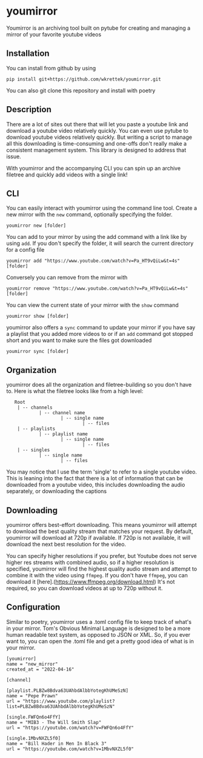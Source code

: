 # youmirror
Youmirror is an archiving tool built on pytube for creating and managing a mirror of your favorite youtube videos

## Installation

You can install from github by using

`pip install git+https://github.com/wkrettek/youmirror.git`

You can also git clone this repository and install with poetry

## Description

There are a lot of sites out there that will let you paste a youtube link and download a youtube video relatively quickly. You can even use pytube to download youtube videos relatively quickly. But writing a script to manage all this downloading is time-consuming and one-offs don't really make a consistent management system. This library is designed to address that issue.

With youmirror and the accompanying CLI you can spin up an archive filetree and quickly add videos with a single link!

## CLI

You can easily interact with youmirror using the command line tool. Create a new mirror with the
`new` command, optionally specifying the folder.

`youmirror new [folder]`

You can add to your mirror by using the add command with a link like by using `add`. If you don't specify the folder, it will search the current directory for a config file

`youmirror add "https://www.youtube.com/watch?v=Pa_HT9vQiLw&t=4s" [folder]`



Conversely you can remove from the mirror with

`youmirror remove "https://www.youtube.com/watch?v=Pa_HT9vQiLw&t=4s" [folder]`

You can view the current state of your mirror with the `show` command

`youmirror show [folder]`

youmirror also offers a `sync` command to update your mirror if you have say a playlist that you added more videos to or if an `add` command got stopped short and you want to make sure the files got downloaded

`youmirror sync [folder]`

## Organization

youmirror does all the organization and filetree-building so you don't have to. Here is what the filetree looks like from a high level:

```
   Root
    | -- channels
            | -- channel name
                    | -- single name
                            | -- files
    | -- playlists
            | -- playlist name
                    | -- single name
                            | -- files
    | -- singles
            | -- single name
                    | -- files
```
            
You may notice that I use the term 'single' to refer to a single youtube video. This is leaning into the fact that there is a lot of information that can be downloaded from a youtube video, this includes downloading the audio separately, or downloading the captions


## Downloading

youmirror offers best-effort downloading. This means youmirror will attempt to download the best quality stream that matches your request. By default, youmirror will download at 720p if available. If 720p is not available, it will download the next best resolution for the video. 

You can specify higher resolutions if you prefer, but Youtube does not serve higher res streams with combined audio, so if a higher resolution is specified, youmirror will find the highest quality audio stream and attempt to combine it with the video using `ffmpeg`. If you don't have `ffmpeg`, you can download it [here].(https://www.ffmpeg.org/download.html) It's not required, so you can download videos at up to 720p without it.

## Configuration

Similar to poetry, youmirror uses a .toml config file to keep track of what's in your mirror. Tom's Obvious Minimal Language is designed to be a more human readable text system, as opposed to JSON or XML. So, if you ever want to, you can open the .toml file and get a pretty good idea of what is in your mirror.

```
[youmirror]
name = "new_mirror"
created_at = "2022-04-16"

[channel]

[playlist.PLBZw8Bdva63UAhbdAlbbYotegKhUMeSzN]
name = "Pepe Prawn"
url = "https://www.youtube.com/playlist?list=PLBZw8Bdva63UAhbdAlbbYotegKhUMeSzN"

[single.FWFQn6o4FfY]
name = "MIB3 - The Will Smith Slap"
url = "https://youtube.com/watch?v=FWFQn6o4FfY"

[single.1MbvNXZL5f0]
name = "Bill Hader in Men In Black 3"
url = "https://youtube.com/watch?v=1MbvNXZL5f0"
```

